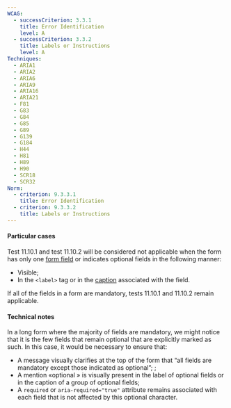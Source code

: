 ```yaml
---
WCAG:
  - successCriterion: 3.3.1
    title: Error Identification
    level: A
  - successCriterion: 3.3.2
    title: Labels or Instructions
    level: A
Techniques:
  - ARIA1
  - ARIA2
  - ARIA6
  - ARIA9
  - ARIA16
  - ARIA21
  - F81
  - G83
  - G84
  - G85
  - G89
  - G139
  - G184
  - H44
  - H81
  - H89
  - H90
  - SCR18
  - SCR32
Norm:
  - criterion: 9.3.3.1
    title: Error Identification
  - criterion: 9.3.3.2
    title: Labels or Instructions
---
```


#### Particular cases

Test 11.10.1 and test 11.10.2 will be considered not applicable when the form has only one [form field](#form-input-field) or indicates optional fields in the following manner:

- Visible;
- In the `<label>` tag or in the [caption](#caption) associated with the field.

If all of the fields in a form are mandatory, tests 11.10.1 and 11.10.2 remain applicable.

#### Technical notes

In a long form where the majority of fields are mandatory, we might notice that it is the few fields that remain optional that are explicitly marked as such. In this case, it would be necessary to ensure that:

- A message visually clarifies at the top of the form that “all fields are mandatory except those indicated as optional”; ;
- A mention &laquo;optional&nbsp;&raquo; is visually present in the label of optional fields or in the caption of a group of optional fields;
- A `required` or `aria-required="true"` attribute remains associated with each field that is not affected by this optional character.
